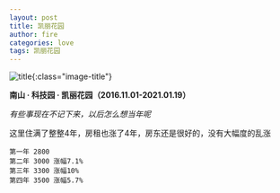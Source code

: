 ```yaml
---
layout: post
title: 凯丽花园
author: fire
categories: love 
tags: 凯丽花园
---
```


![title](https://image.sideproject.cn/titlex/titlex_114.jpg){:class="image-title"}

**南山 · 科技园 · 凯丽花园（2016.11.01-2021.01.19）**

*有些事现在不记下来，以后怎么想当年呢*

这里住满了整整4年，房租也涨了4年，房东还是很好的，没有大幅度的乱涨

```
第一年 2800
第二年 3000 涨幅7.1%
第三年 3300 涨幅10%
第四年 3500 涨幅5.7%
```